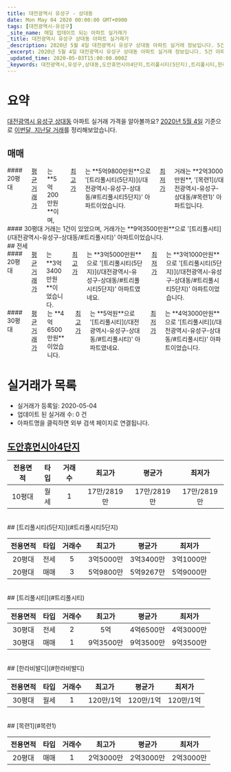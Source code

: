 ```yaml
---
title: 대전광역시 유성구 - 상대동
date: Mon May 04 2020 00:00:00 GMT+0900
tags: [대전광역시-유성구]
_site_name: 매일 업데이트 되는 아파트 실거래가
_title: 대전광역시 유성구 상대동 아파트 실거래가
_description: 2020년 5월 4일 대전광역시 유성구 상대동 아파트 실거래 정보입니다. 5건 아파트 정보가 있습니다.
_excerpt: 2020년 5월 4일 대전광역시 유성구 상대동 아파트 실거래 정보입니다. 5건 아파트 정보가 있습니다.
_updated_time: 2020-05-03T15:00:00.000Z
_keywords: 대전광역시,유성구,상대동,도안휴먼시아4단지,트리풀시티(5단지),트리풀시티,한라비발디,목련1
---
```





# 요약
<ins>대전광역시 유성구 상대동</ins> 아파트 실거래 가격을 알아볼까요? <ins>2020년 5월 4일</ins> 기준으로 <ins>이번달, 지난달 거래</ins>를 정리해보았습니다.

## 매매
<div class="container">
<div class="six columns" markdown="1">
#### 20평대
<ins>평균 거래가</ins>는 **5억200만원**이며, <ins>최고가</ins>는 **5억9800만원**으로 '[트리풀시티(5단지)](/대전광역시-유성구-상대동/#트리풀시티5단지)' 아파트이었습니다. <ins>최저가</ins> 거래는 **2억3000만원**, '[목련1](/대전광역시-유성구-상대동/#목련1)' 아파트입니다.
</div>
<div class="six columns" markdown="1">
#### 30평대
거래는 1건이 있었으며, 거래가는 **9억3500만원**으로 '[트리풀시티](/대전광역시-유성구-상대동/#트리풀시티)' 아파트이었습니다.
</div>
</div>
## 전세
<div class="container">
<div class="six columns" markdown="1">
#### 20평대
<ins>평균 거래가</ins>는 **3억3400만원**이었습니다. <ins>최고가</ins>는 **3억5000만원**으로 '[트리풀시티(5단지)](/대전광역시-유성구-상대동/#트리풀시티5단지)' 아파트였네요. <ins>최저가</ins>는 **3억1000만원**으로 '[트리풀시티(5단지)](/대전광역시-유성구-상대동/#트리풀시티5단지)' 아파트이었습니다.
</div>
<div class="six columns" markdown="1">
#### 30평대
<ins>평균 거래가</ins>는 **4억6500만원**이었습니다. <ins>최고가</ins>는 **5억원**으로 '[트리풀시티](/대전광역시-유성구-상대동/#트리풀시티)' 아파트였네요. <ins>최저가</ins>는 **4억3000만원**으로 '[트리풀시티](/대전광역시-유성구-상대동/#트리풀시티)' 아파트이었습니다.
</div>
</div>



# 실거래가 목록
- 실거래가 등록일: 2020-05-04
- 업데이트 된 실거래 수: 0 건
- 아파트명을 클릭하면 외부 검색 페이지로 연결됩니다.

## [도안휴먼시아4단지](#도안휴먼시아4단지)

|전용면적|타입|거래수|최고가|평균가|최저가|
|:---:|:---:|:---:|:---:|:---:|:---:|
|10평대|<span class="deal-type-3">월세</span>|1|17만/2819만|17만/2819만|17만/2819만|

<br/>
## [트리풀시티(5단지)](#트리풀시티5단지)

|전용면적|타입|거래수|최고가|평균가|최저가|
|:---:|:---:|:---:|:---:|:---:|:---:|
|20평대|<span class="deal-type-2">전세</span>|5|3억5000만|3억3400만|3억1000만|
|20평대|<span class="deal-type-1">매매</span>|3|5억9800만|5억9267만|5억9000만|

<br/>
## [트리풀시티](#트리풀시티)

|전용면적|타입|거래수|최고가|평균가|최저가|
|:---:|:---:|:---:|:---:|:---:|:---:|
|30평대|<span class="deal-type-2">전세</span>|2|5억|4억6500만|4억3000만|
|30평대|<span class="deal-type-1">매매</span>|1|9억3500만|9억3500만|9억3500만|

<br/>
## [한라비발디](#한라비발디)

|전용면적|타입|거래수|최고가|평균가|최저가|
|:---:|:---:|:---:|:---:|:---:|:---:|
|30평대|<span class="deal-type-3">월세</span>|1|120만/1억|120만/1억|120만/1억|

<br/>
## [목련1](#목련1)

|전용면적|타입|거래수|최고가|평균가|최저가|
|:---:|:---:|:---:|:---:|:---:|:---:|
|20평대|<span class="deal-type-1">매매</span>|1|2억3000만|2억3000만|2억3000만|

<br/>




